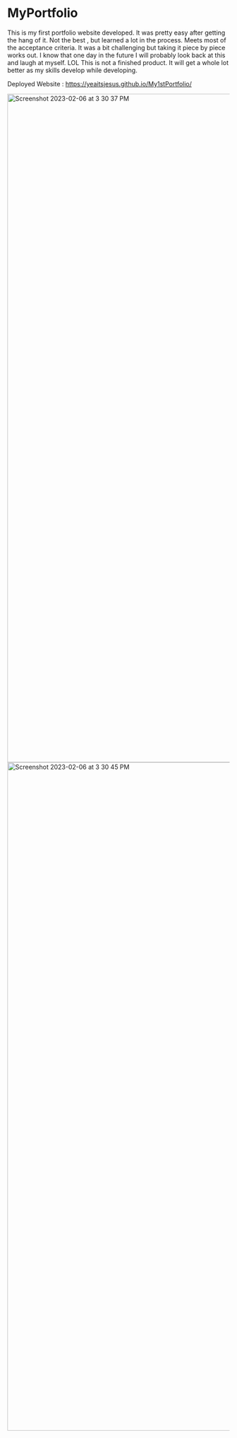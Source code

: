 # MyPortfolio
This is my first portfolio website developed. It was pretty easy after getting the hang of it. Not the best , but learned a lot in the process. Meets most of the acceptance criteria.
It was a bit challenging but taking it piece by piece works out. I know that one day in the future I will probably look back at this and laugh at myself. LOL
This is not a finished product. It will get a whole lot better as my skills develop while developing.

Deployed Website : https://yeaitsjesus.github.io/My1stPortfolio/

<img width="1512" alt="Screenshot 2023-02-06 at 3 30 37 PM" src="https://user-images.githubusercontent.com/122085651/217092567-e56d32db-3b6b-41da-86be-e81800435676.png">

<img width="1512" alt="Screenshot 2023-02-06 at 3 30 45 PM" src="https://user-images.githubusercontent.com/122085651/217092741-857fd316-adee-438e-888b-3659f22b4067.png">



